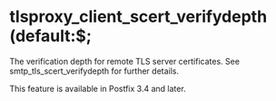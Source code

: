 # tlsproxy_client_scert_verifydepth (default:$; 

 The verification depth for remote TLS server certificates.
See smtp_tls_scert_verifydepth for further details. 

 This feature is available in Postfix 3.4 and later. 


